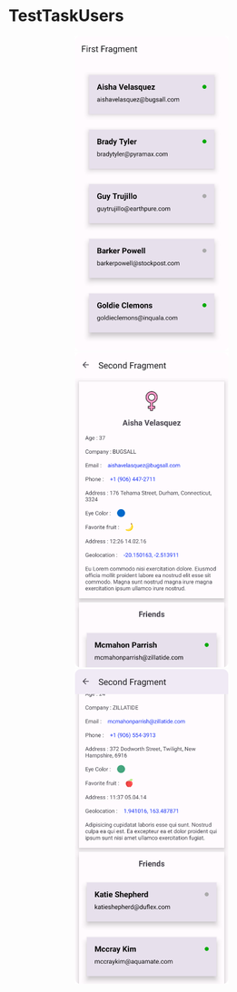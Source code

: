 # TestTaskUsers

<div align="center">
<img src="https://github.com/prdumbledore/TestTaskUsers/blob/master/Screens/screen_1.png" width="270" height="555">
<img src="https://github.com/prdumbledore/TestTaskUsers/blob/master/Screens/screen_2.png" width="270" height="555">
<img src="https://github.com/prdumbledore/TestTaskUsers/blob/master/Screens/screen_3.png" width="270" height="555">
</div>
